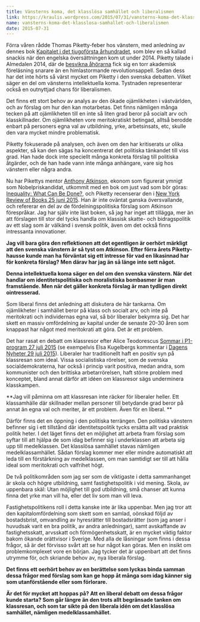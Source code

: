 ```yaml
---
title: Vänsterns koma, det klasslösa samhället och liberalismen
link: https://kraulis.wordpress.com/2015/07/31/vansterns-koma-det-klasslosa-samhallet-och-liberalismen/
name: vansterns-koma-det-klasslosa-samhallet-och-liberalismen
date: 2015-07-31
---
```

Förra våren rådde Thomas Piketty-feber hos vänstern, med anledning av dennes bok [Kapitalet i det tjugoförsta århundradet](https://sv.wikipedia.org/wiki/Kapitalet_i_det_tjugof%C3%B6rsta_%C3%A5rhundradet), som blev en så kallad snackis när den engelska översättningen kom ut under 2014. Piketty talade i Almedalen 2014, där de [besvikna åhörarna](http://www.dagensarena.se/redaktionen/almedalen-2014-i-sammanfattning/) fick sig en torr akademisk föreläsning snarare än en himlastormande revolutionsappell. Sedan dess har det inte hörts så värst mycket om Piketty i den svenska debatten. Vilket säger en del om vänsterns intellektuella koma. Tystnaden representerar också en outnyttjad chans för liberalismen.



Det finns ett stort behov av analys av den ökade ojämlikheten i västvärlden, och av förslag om hur den kan motarbetas. Det finns nämligen många tecken på att ojämlikheten till en inte så liten grad beror på socialt arv och klasskillnader. Om ojämlikheten vore meritokratiskt betingad, alltså berodde enbart på personers egna val av utbildning, yrke, arbetsinsats, etc, skulle den vara mycket mindre problematisk.

Piketty fokuserade på analysen, och även om den har kritiserats ur olika aspekter, så kan den sägas ha koncentrerat det politiska tänkandet till viss grad. Han hade dock inte speciellt många konkreta förslag till politiska åtgärder, och de han hade vann inte många anhängare, vare sig hos vänstern eller några andra.

Nu har Pikettys mentor [Anthony Atkinson](https://en.wikipedia.org/wiki/Tony_Atkinson), ekonom som figurerat ymnigt som Nobelpriskandidat, utkommit med en bok om just vad som bör göras: [Inequality: What Can Be Done?](http://www.amazon.co.uk/s?search-alias=stripbooks&field-isbn=9780674504769), och Piketty recenserar den i [New York Review of Books 25 juni 2015](http://www.nybooks.com/articles/archives/2015/jun/25/practical-vision-more-equal-society/). Han är inte oväntat ganska översvallande, och refererar en del av de fördelningspolitiska förslag som Atkinson förespråkar. Jag har själv inte läst boken, så jag har inget att tillägga, mer än att förslagen till stor del tycks handla om klassisk skatte- och bidragspolitik av ett slag som är välkänd i svensk politik, även om det också finns intressanta innovationer.

**Jag vill bara göra den reflektionen att det egentligen är oerhört märkligt att den svenska vänstern är så tyst om Atkinson. Efter förra årets Piketty-hausse kunde man ha förväntat sig ett intresse för vad en likasinnad har för konkreta förslag? Men därav har jag än så länge inte sett något.**

**Denna intellektuella koma säger en del om den svenska vänstern. När det handlar om identitetspolitiska och moralistiska bombasmer är man framstående. Men när det gäller konkreta förslag är man tydligen direkt ointresserad.**

Som liberal finns det anledning att diskutera de här tankarna. Om ojämlikheter i samhället beror på klass och socialt arv, och inte på meritokrati och individernas egna val, så bör liberaler bekymra sig.   Det har skett en massiv omfördelning av kapital under de senaste 20-30 åren som knappast har något med meritokrati att göra. Det är ett problem.

Det har rasat en debatt om klassresor efter Alice Teodorescus [Sommar i P1-program 27 juli 2015](http://sverigesradio.se/sida/avsnitt/582925?programid=2071) (se exempelvis Elsa Kugelbergs kommentar i [Dagens Nyheter 29 juli 2015](http://www.dn.se/ledare/signerat/elsa-kugelberg-backa-bade-zara-och-alice/)). Liberaler har traditionellt haft en positiv syn på klassresan som ideal. Vissa socialistiska rörelser, som de svenska socialdemokraterna, har också i princip varit positiva, medan andra, som kommunister och den brittiska arbetarrörelsen, haft större problem med konceptet, bland annat därför att idéen om klassresor sägs underminera klasskampen.

**Jag vill påminna om att klassresan inte räcker för liberaler heller. Ett klassamhälle där skillnader mellan personer till betydande grad beror på annat än egna val och meriter, är ett problem. Även för en liberal. **

Därför finns det en öppning i den politiska terrängen. Den politiska vänstern befinner sig i ett tillstånd där identitetspolitik tycks ersätta allt vad praktisk politik heter. I det läget finns det en möjlighet att arbeta fram förslag som syftar till att hjälpa de som idag befinner sig i underklassen att arbeta sig upp till medelklassen. Det klasslösa samhället stavas nämligen medelklassamhället. Sådan förslag kommer mer eller mindre automatiskt att leda till en förstärkning av medelklassen, om man samtidigt ser till att hålla ideal som meritokrati och valfrihet högt.

De två politikområden som jag ser som de viktigaste i detta sammanhanget är skola och högre utbildning, samt fastighetspolitik i vid mening. Skola, av uppenbara skäl: Utan möjlighet till god utbildning, små chanser att kunna finna det yrke man vill ha, eller det liv som man vill leva.

Fastighetspolitikens roll i detta kanske inte är lika uppenbar. Men jag tror att den kapitalomfördelning som skett som en samlad, oönskad följd av bostadsbrist, omvandling av hyresrätter till bostadsrätter (som jag anser i huvudsak varit en bra politik, av andra anledningar), samt avskaffande av fastighetsskatt, arvsskatt och förmögenhetsskatt, är en mycket viktig faktor bakom ökande orättvisor i Sverige. Med alla de låsningar som finns i dessa frågor, så är det förvisso svårt att se hur något kan göras. Men en insikt om problemkomplexet vore en början. Jag tycker det är uppenbart att det finns utrymme för, och skriande behov av, nya liberala förslag.

**Det finns ett oerhört behov av en berättelse som lyckas binda samman dessa frågor med förslag som kan ge hopp åt många som idag känner sig som utanförstående eller som förlorare.**

**Är det för mycket att hoppas på? Att en liberal debatt om dessa frågor kunde starta? Som går längre än den trots allt begränsade tanken om klassresan, och som tar sikte på den liberala idén om det klasslösa samhället, nämligen medelklassamhället.**


